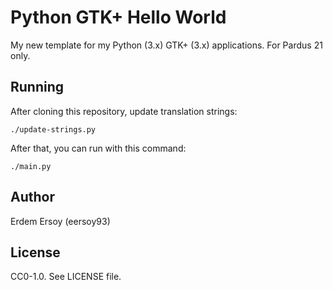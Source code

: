# Python GTK+ Hello World

My new template for my Python (3.x) GTK+ (3.x) applications. For Pardus 21 only.

## Running
After cloning this repository, update translation strings:

    ./update-strings.py

After that, you can run with this command:

    ./main.py

## Author
Erdem Ersoy (eersoy93)

## License
CC0-1.0. See LICENSE file.
